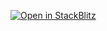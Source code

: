 [![Open in StackBlitz](https://developer.stackblitz.com/img/open_in_stackblitz.svg)](https://stackblitz.com/github/sven-pohl/wifikiller)

